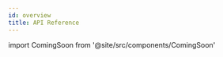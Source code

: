 ```yaml
---
id: overview
title: API Reference
---
```


import ComingSoon from '@site/src/components/ComingSoon'

<ComingSoon/>